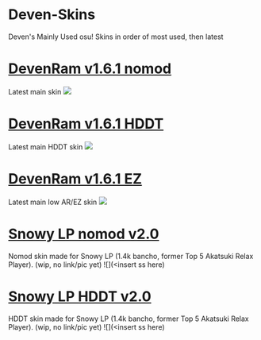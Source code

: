 # Deven-Skins
Deven's Mainly Used osu! Skins
in order of most used, then latest

# [DevenRam v1.6.1 nomod](https://drive.google.com/u/0/uc?export=download&confirm=xOLR&id=1M4AzPxTjhNc6k_cOijlz_RCtppR6WtBE)
Latest main skin
![](https://osu.ppy.sh/ss/15118197/199d)

# [DevenRam v1.6.1 HDDT](https://drive.google.com/uc?export=download&id=1zNK4Tox60lKBL-jL8N5GTHMc1Dn-2sja)
Latest main HDDT skin
![](https://osu.ppy.sh/ss/15118223/6ba3)

# [DevenRam v1.6.1 EZ](https://drive.google.com/uc?export=download&id=1sZAn-8M16kGw6afqrKPwEf51RMuXsYDP)
Latest main low AR/EZ skin
![](https://osu.ppy.sh/ss/15118225/063c)

# [Snowy LP nomod v2.0](https://drive.google.com/u/0/uc?export=download&confirm=y7gi&id=1zhb7JwAoAVKqtFrK9QDV4Nq95zREZO4K)
Nomod skin made for Snowy LP (1.4k bancho, former Top 5 Akatsuki Relax Player). (wip, no link/pic yet)
![](<insert ss here)

# [Snowy LP HDDT v2.0](https://drive.google.com/uc?export=download&id=1BRpNz5cUk15gdUggDC0cZNk7P0EY0d05)
HDDT skin made for Snowy LP (1.4k bancho, former Top 5 Akatsuki Relax Player). (wip, no link/pic yet)
![](<insert ss here)



